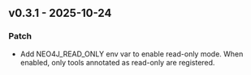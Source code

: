 ## v0.3.1 - 2025-10-24
### Patch
* Add NEO4J_READ_ONLY env var to enable read-only mode. When enabled, only tools annotated as read-only are registered.

